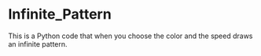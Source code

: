 # Infinite_Pattern
This is a Python code that when you choose the color and the speed draws an infinite pattern.
